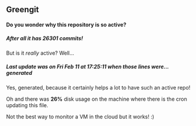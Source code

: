 ## Greengit

#### Do you wonder why this repository is so active?

##### After all it has 26301 commits!

But is it *really* active? Well...

##### Last update was on Fri Feb 11 at 17:25:11 when those lines were... generated

Yes, generated, because it certainly helps a lot to have such an active repo!

Oh and there was **26%** disk usage on the machine
where there is the cron updating this file.

Not the best way to monitor a VM in the cloud but it works! :)
